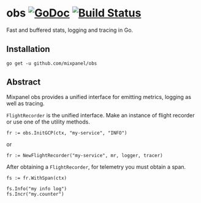 # obs [![GoDoc][doc-img]][doc] [![Build Status][ci-img]][ci]
Fast and buffered stats, logging and tracing in Go.

## Installation
```go get -u github.com/mixpanel/obs```

## Abstract
Mixpanel obs provides a unified interface for emitting metrics, logging as well as tracing.

```FlightRecorder``` is the unified interface. Make an instance of flight recorder or
use one of the utility methods. 

```
fr := obs.InitGCP(ctx, "my-service", "INFO")
```

or 

```
fr := NewFlightRecorder("my-service", mr, logger, tracer)
```


After obtaining a `FlightRecorder`, for telemetry you must obtain a span. 

```
fs := fr.WithSpan(ctx)

fs.Info("my info log")
fs.Incr("my.counter")
```

[doc-img]: https://godoc.org/github.com/mixpanel/obs?status.svg
[doc]: https://godoc.org/github.com/mixpanel/obs
[ci-img]: https://api.travis-ci.org/mixpanel/obs.svg?branch=master
[ci]: https://travis-ci.org/mixpanel/obs
